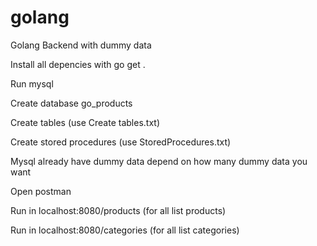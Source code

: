# golang
Golang Backend with dummy data

Install all depencies with go get .

Run mysql

Create database go_products

Create tables (use Create tables.txt)

Create stored procedures (use StoredProcedures.txt)

Mysql already have dummy data depend on how many dummy data you want


Open postman

Run in localhost:8080/products (for all list products)

Run in localhost:8080/categories (for all list categories)

